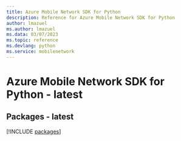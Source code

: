 ```yaml
---
title: Azure Mobile Network SDK for Python
description: Reference for Azure Mobile Network SDK for Python
author: lmazuel
ms.author: lmazuel
ms.data: 03/07/2023
ms.topic: reference
ms.devlang: python
ms.service: mobilenetwork
---
```

# Azure Mobile Network SDK for Python - latest
## Packages - latest
[!INCLUDE [packages](mobile-network-index.md)]